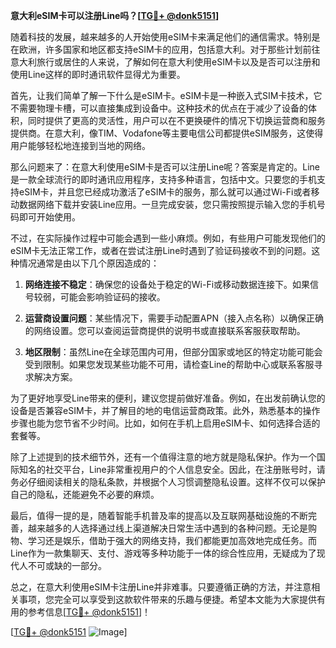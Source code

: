 **意大利eSIM卡可以注册Line吗？[[TG💪+ @donk5151](https://t.me/s/donk5151)]**

随着科技的发展，越来越多的人开始使用eSIM卡来满足他们的通信需求。特别是在欧洲，许多国家和地区都支持eSIM卡的应用，包括意大利。对于那些计划前往意大利旅行或居住的人来说，了解如何在意大利使用eSIM卡以及是否可以注册和使用Line这样的即时通讯软件显得尤为重要。

首先，让我们简单了解一下什么是eSIM卡。eSIM卡是一种嵌入式SIM卡技术，它不需要物理卡槽，可以直接集成到设备中。这种技术的优点在于减少了设备的体积，同时提供了更高的灵活性，用户可以在不更换硬件的情况下切换运营商和服务提供商。在意大利，像TIM、Vodafone等主要电信公司都提供eSIM服务，这使得用户能够轻松地连接到当地的网络。

那么问题来了：在意大利使用eSIM卡是否可以注册Line呢？答案是肯定的。Line是一款全球流行的即时通讯应用程序，支持多种语言，包括中文。只要您的手机支持eSIM卡，并且您已经成功激活了eSIM卡的服务，那么就可以通过Wi-Fi或者移动数据网络下载并安装Line应用。一旦完成安装，您只需按照提示输入您的手机号码即可开始使用。

不过，在实际操作过程中可能会遇到一些小麻烦。例如，有些用户可能发现他们的eSIM卡无法正常工作，或者在尝试注册Line时遇到了验证码接收不到的问题。这种情况通常是由以下几个原因造成的：

1. **网络连接不稳定**：确保您的设备处于稳定的Wi-Fi或移动数据连接下。如果信号较弱，可能会影响验证码的接收。
   
2. **运营商设置问题**：某些情况下，需要手动配置APN（接入点名称）以确保正确的网络设置。您可以查阅运营商提供的说明书或直接联系客服获取帮助。

3. **地区限制**：虽然Line在全球范围内可用，但部分国家或地区的特定功能可能会受到限制。如果您发现某些功能不可用，请检查Line的帮助中心或联系客服寻求解决方案。

为了更好地享受Line带来的便利，建议您提前做好准备。例如，在出发前确认您的设备是否兼容eSIM卡，并了解目的地的电信运营商政策。此外，熟悉基本的操作步骤也能为您节省不少时间。比如，如何在手机上启用eSIM卡、如何选择合适的套餐等。

除了上述提到的技术细节外，还有一个值得注意的地方就是隐私保护。作为一个国际知名的社交平台，Line非常重视用户的个人信息安全。因此，在注册账号时，请务必仔细阅读相关的隐私条款，并根据个人习惯调整隐私设置。这样不仅可以保护自己的隐私，还能避免不必要的麻烦。

最后，值得一提的是，随着智能手机普及率的提高以及互联网基础设施的不断完善，越来越多的人选择通过线上渠道解决日常生活中遇到的各种问题。无论是购物、学习还是娱乐，借助于强大的网络支持，我们都能更加高效地完成任务。而Line作为一款集聊天、支付、游戏等多种功能于一体的综合性应用，无疑成为了现代人不可或缺的一部分。

总之，在意大利使用eSIM卡注册Line并非难事。只要遵循正确的方法，并注意相关事项，您完全可以享受到这款软件带来的乐趣与便捷。希望本文能为大家提供有用的参考信息[[TG💪+ @donk5151](https://t.me/s/donk5151)]！

[[TG💪+ @donk5151](https://t.me/s/donk5151) ![Image](https://i.postimg.cc/rwNCRYN7/Snipaste-2025-04-30-17-27-05.png)]